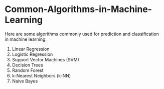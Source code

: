 # Common-Algorithms-in-Machine-Learning
Here are some algorithms commonly used for prediction and classification in machine learning:
1. Linear Regression
2. Logistic Regression
3. Support Vector Machines (SVM)
4. Decision Trees
5. Random Forest
6. k-Nearest Neighbors (k-NN)
7. Naive Bayes
  


